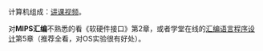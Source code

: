 计算机组成：[讲课视频](https://www.bilibili.com/video/av58129929?from=search&seid=6492295137205060671)。

对**MIPS汇编**不熟悉的看《软硬件接口》第2章，或者学堂在线的[汇编语言程序设计](https://www.xuetangx.com/courses/TsinghuaX/20240103X/2015_T2/about)第5章（推荐全看，对OS实验很有好处）。

